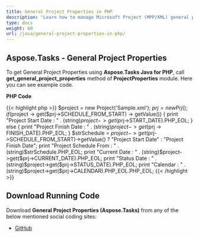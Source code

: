 ```yaml
---
title: General Project Properties in PHP
description: "Learn how to manage Microsoft Project (MPP/XML) general properties using Aspose.Tasks Java for PHP."
type: docs
weight: 60
url: /java/general-project-properties-in-php/
---
```


## **Aspose.Tasks - General Project Properties**
To get General Project Properties using **Aspose.Tasks Java for PHP**, call **get_general_project_properties** method of **ProjectProperties** module. Here you can see example code.

**PHP Code**

{{< highlight php >}}
$project = new Project('Sample.xml');
$prj = new Prj();
if ($project -> get($prj->SCHEDULE_FROM_START) -> getValue()) 
{
    print "Project Start Date : " . (string)$project->get($prj->START_DATE).PHP_EOL;
}
else
{
    print "Project Finish Date : " . (string)$project -> get($prj -> FINISH_DATE).PHP_EOL;
}
$strSchedule = $project->get($prj->SCHEDULE_FROM_START)->getValue() ? "Project Start Date" : "Project Finish Date";
print "Project Schedule From : " . (string)$strSchedule.PHP_EOL;
print "Current Date : " . (string)$project->get($prj->CURRENT_DATE).PHP_EOL;
print "Status Date : " . (string)$project->get($prj->STATUS_DATE).PHP_EOL;
print "Calendar : " . (string)$project->get($prj->CALENDAR).PHP_EOL.PHP_EOL;
{{< /highlight >}}

## **Download Running Code**
Download **General Project Properties (Aspose.Tasks)** from any of the below mentioned social coding sites:

- [GitHub](https://github.com/aspose-tasks/Aspose.Tasks-for-Java/blob/master/Plugins/Aspose_Tasks_Java_for_PHP/src/aspose/tasks/WorkingWithProjects/ProjectProperties.php)
